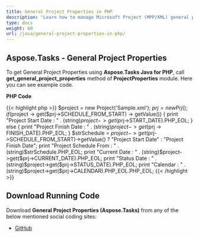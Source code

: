 ```yaml
---
title: General Project Properties in PHP
description: "Learn how to manage Microsoft Project (MPP/XML) general properties using Aspose.Tasks Java for PHP."
type: docs
weight: 60
url: /java/general-project-properties-in-php/
---
```


## **Aspose.Tasks - General Project Properties**
To get General Project Properties using **Aspose.Tasks Java for PHP**, call **get_general_project_properties** method of **ProjectProperties** module. Here you can see example code.

**PHP Code**

{{< highlight php >}}
$project = new Project('Sample.xml');
$prj = new Prj();
if ($project -> get($prj->SCHEDULE_FROM_START) -> getValue()) 
{
    print "Project Start Date : " . (string)$project->get($prj->START_DATE).PHP_EOL;
}
else
{
    print "Project Finish Date : " . (string)$project -> get($prj -> FINISH_DATE).PHP_EOL;
}
$strSchedule = $project->get($prj->SCHEDULE_FROM_START)->getValue() ? "Project Start Date" : "Project Finish Date";
print "Project Schedule From : " . (string)$strSchedule.PHP_EOL;
print "Current Date : " . (string)$project->get($prj->CURRENT_DATE).PHP_EOL;
print "Status Date : " . (string)$project->get($prj->STATUS_DATE).PHP_EOL;
print "Calendar : " . (string)$project->get($prj->CALENDAR).PHP_EOL.PHP_EOL;
{{< /highlight >}}

## **Download Running Code**
Download **General Project Properties (Aspose.Tasks)** from any of the below mentioned social coding sites:

- [GitHub](https://github.com/aspose-tasks/Aspose.Tasks-for-Java/blob/master/Plugins/Aspose_Tasks_Java_for_PHP/src/aspose/tasks/WorkingWithProjects/ProjectProperties.php)
